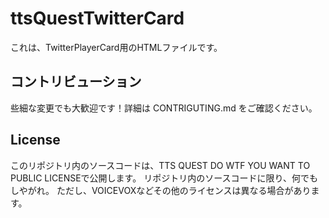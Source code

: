 # ttsQuestTwitterCard

これは、TwitterPlayerCard用のHTMLファイルです。

## コントリビューション

些細な変更でも大歓迎です！詳細は CONTRIGUTING.md をご確認ください。

## License

このリポジトリ内のソースコードは、TTS QUEST DO WTF YOU WANT TO PUBLIC LICENSEで公開します。
リポジトリ内のソースコードに限り、何でもしやがれ。
ただし、VOICEVOXなどその他のライセンスは異なる場合があります。
